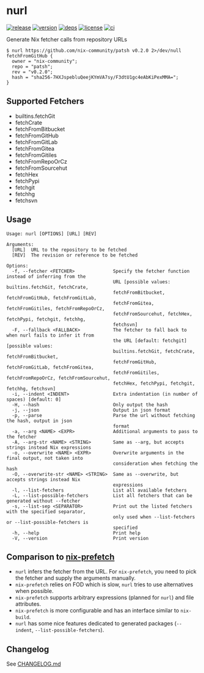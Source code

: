 # nurl

[![release](https://img.shields.io/github/v/release/nix-community/nurl?logo=github&style=flat-square)](https://github.com/nix-community/nurl/releases)
[![version](https://img.shields.io/crates/v/nurl?logo=rust&style=flat-square)][crate]
[![deps](https://deps.rs/repo/github/nix-community/nurl/status.svg?style=flat-square&compact=true)](https://deps.rs/repo/github/nix-community/nurl)
[![license](https://img.shields.io/badge/license-MPL--2.0-blue?style=flat-square)](https://www.mozilla.org/en-US/MPL/2.0)
[![ci](https://img.shields.io/github/actions/workflow/status/nix-community/nurl/ci.yml?label=ci&logo=github-actions&style=flat-square)](https://github.com/nix-community/nurl/actions?query=workflow:ci)

Generate Nix fetcher calls from repository URLs

```console
$ nurl https://github.com/nix-community/patsh v0.2.0 2>/dev/null
fetchFromGitHub {
  owner = "nix-community";
  repo = "patsh";
  rev = "v0.2.0";
  hash = "sha256-7HXJspebluQeejKYmVA7sy/F3dtU1gc4eAbKiPexMMA=";
}
```

## Supported Fetchers

- builtins.fetchGit
- fetchCrate
- fetchFromBitbucket
- fetchFromGitHub
- fetchFromGitLab
- fetchFromGitea
- fetchFromGitiles
- fetchFromRepoOrCz
- fetchFromSourcehut
- fetchHex
- fetchPypi
- fetchgit
- fetchhg
- fetchsvn

## Usage

```
Usage: nurl [OPTIONS] [URL] [REV]

Arguments:
  [URL]  URL to the repository to be fetched
  [REV]  The revision or reference to be fetched

Options:
  -f, --fetcher <FETCHER>              Specify the fetcher function instead of inferring from the
                                       URL [possible values: builtins.fetchGit, fetchCrate,
                                       fetchFromBitbucket, fetchFromGitHub, fetchFromGitLab,
                                       fetchFromGitea, fetchFromGitiles, fetchFromRepoOrCz,
                                       fetchFromSourcehut, fetchHex, fetchPypi, fetchgit, fetchhg,
                                       fetchsvn]
  -F, --fallback <FALLBACK>            The fetcher to fall back to when nurl fails to infer it from
                                       the URL [default: fetchgit] [possible values:
                                       builtins.fetchGit, fetchCrate, fetchFromBitbucket,
                                       fetchFromGitHub, fetchFromGitLab, fetchFromGitea,
                                       fetchFromGitiles, fetchFromRepoOrCz, fetchFromSourcehut,
                                       fetchHex, fetchPypi, fetchgit, fetchhg, fetchsvn]
  -i, --indent <INDENT>                Extra indentation (in number of spaces) [default: 0]
  -H, --hash                           Only output the hash
  -j, --json                           Output in json format
  -p, --parse                          Parse the url without fetching the hash, output in json
                                       format
  -a, --arg <NAME> <EXPR>              Additional arguments to pass to the fetcher
  -A, --arg-str <NAME> <STRING>        Same as --arg, but accepts strings instead Nix expressions
  -o, --overwrite <NAME> <EXPR>        Overwrite arguments in the final output, not taken into
                                       consideration when fetching the hash
  -O, --overwrite-str <NAME> <STRING>  Same as --overwrite, but accepts strings instead Nix
                                       expressions
  -l, --list-fetchers                  List all available fetchers
  -L, --list-possible-fetchers         List all fetchers that can be generated without --fetcher
  -s, --list-sep <SEPARATOR>           Print out the listed fetchers with the specified separator,
                                       only used when --list-fetchers or --list-possible-fetchers is
                                       specified
  -h, --help                           Print help
  -V, --version                        Print version
```

## Comparison to [nix-prefetch](https://github.com/msteen/nix-prefetch)

- `nurl` infers the fetcher from the URL. For `nix-prefetch`, you need to pick the fetcher and supply the arguments manually.
- `nix-prefetch` relies on FOD which is slow, `nurl` tries to use alternatives when possible.
- `nix-prefetch` supports arbitrary expressions (planned for `nurl`) and file attributes.
- `nix-prefetch` is more configurable and has an interface similar to `nix-build`.
- `nurl` has some nice features dedicated to generated packages (`--indent`, `--list-possible-fetchers`).

## Changelog

See [CHANGELOG.md](CHANGELOG.md)

[crate]: https://crates.io/crates/nurl
